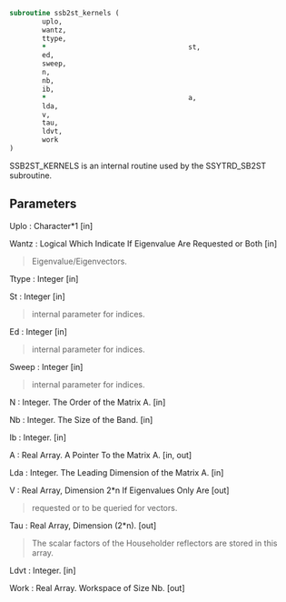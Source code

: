 ```fortran
subroutine ssb2st_kernels (
		uplo,
		wantz,
		ttype,
		*                                   st,
		ed,
		sweep,
		n,
		nb,
		ib,
		*                                   a,
		lda,
		v,
		tau,
		ldvt,
		work
)
```

 SSB2ST_KERNELS is an internal routine used by the SSYTRD_SB2ST
 subroutine.

## Parameters
Uplo : Character*1 [in]

Wantz : Logical Which Indicate If Eigenvalue Are Requested or Both [in]
> Eigenvalue/Eigenvectors.

Ttype : Integer [in]

St : Integer [in]
> internal parameter for indices.

Ed : Integer [in]
> internal parameter for indices.

Sweep : Integer [in]
> internal parameter for indices.

N : Integer. The Order of the Matrix A. [in]

Nb : Integer. The Size of the Band. [in]

Ib : Integer. [in]

A : Real Array. A Pointer To the Matrix A. [in, out]

Lda : Integer. The Leading Dimension of the Matrix A. [in]

V : Real Array, Dimension 2*n If Eigenvalues Only Are [out]
> requested or to be queried for vectors.

Tau : Real Array, Dimension (2*n). [out]
> The scalar factors of the Householder reflectors are stored
> in this array.

Ldvt : Integer. [in]

Work : Real Array. Workspace of Size Nb. [out]

